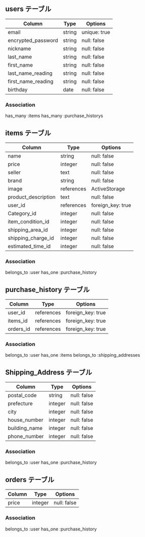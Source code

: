 ## users テーブル

| Column              | Type          | Options          |
| ------------------- | ------------- | ---------------- |
| email               | string        | unique: true     |
| encrypted_password  | string        | null: false      |
| nickname            | string        | null: false      |
| last_name					  | string        | null: false      |
| first_name          | string        | null: false      |
| last_name_reading   | string        | null: false      |
| first_name_reading  | string        | null: false      |
| birthday            | date          | null: false      |

### Association
has_many :items
has_many :purchase_historys


## items テーブル

| Column              | Type          | Options           |
| ------------------- | ------------- | ----------------- |
| name                | string        | null: false       |
| price               | integer       | null: false       |
| seller              | text          | null: false       |
| brand               | string        | null: false       |
| image               | references    | ActiveStorage     |
| product_description | text          | null: false       |
| user_id             | references    | foreign_key: true |
| Category_id         | integer       | null: false       |
| item_condition_id   | integer       | null: false       |
| shipping_area_id    | integer       | null: false       |
| shipping_charge_id  | integer       | null: false       |
| estimated_time_id   | integer       | null: false       |

### Association
belongs_to :user
has_one :purchase_history


## purchase_history  テーブル

| Column              | Type          | Options           |
| ------------------- | ------------- | ----------------- |
| user_id             | references    | foreign_key: true |
| items_id            | references    | foreign_key: true |
| orders_id           | references    | foreign_key: true |

### Association
belongs_to :user
has_one :items
belongs_to :shipping_addresses


## Shipping_Address  テーブル

| Column              | Type          | Options           |
| ------------------- | ------------- | ----------------- |
| postal_code         | string        | null: false       |
| prefecture          | integer       | null: false       |
| city                | integer       | null: false       |
| house_number        | integer       | null: false       |
| building_name       | integer       | null: false       |
| phone_number        | integer       | null: false       |

### Association
belongs_to :user
has_one :purchase_history


## orders  テーブル

| Column              | Type          | Options           |
| ------------------- | ------------- | ----------------- |
| price               | integer       | null: false       |

### Association
belongs_to :user
has_one :purchase_history